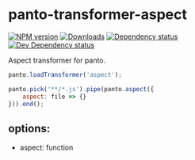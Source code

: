 # panto-transformer-aspect
[![NPM version][npm-image]][npm-url] [![Downloads][downloads-image]][npm-url] [![Dependency status][david-dm-image]][david-dm-url] [![Dev Dependency status][david-dm-dev-image]][david-dm-dev-url]

Aspect transformer for panto.

```js
panto.loadTransformer('aspect');

panto.pick('**/*.js').pipe(panto.aspect({
    aspect: file => {}
})).end();
```

## options:
 - aspect: function

[npm-url]: https://npmjs.org/package/panto-transformer-aspect
[downloads-image]: http://img.shields.io/npm/dm/panto-transformer-aspect.svg
[npm-image]: http://img.shields.io/npm/v/panto-transformer-aspect.svg
[david-dm-url]:https://david-dm.org/pantojs/panto-transformer-aspect
[david-dm-image]:https://david-dm.org/pantojs/panto-transformer-aspect.svg
[david-dm-dev-url]:https://david-dm.org/pantojs/panto-transformer-aspect#info=devDependencies
[david-dm-dev-image]:https://david-dm.org/pantojs/panto-transformer-aspect/dev-status.svg
